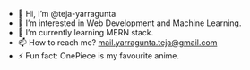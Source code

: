 - 👋 Hi, I’m @teja-yarragunta
- 👀 I’m interested in Web Development and Machine Learning.
- 🌱 I’m currently learning MERN stack.
- 📫 How to reach me? mail.yarragunta.teja@gmail.com 
- ⚡ Fun fact: OnePiece is my favourite anime.
<!---
teja-yarragunta/teja-yarragunta is a ✨ special ✨ repository because its `README.md` (this file) appears on your GitHub profile.
You can click the Preview link to take a look at your changes.
--->
